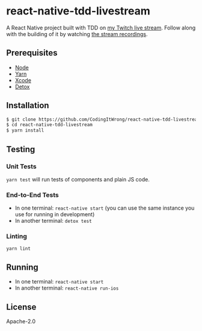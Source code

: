 # react-native-tdd-livestream

A React Native project built with TDD on [my Twitch live stream](https://www.twitch.tv/codingitwrong). Follow along with the building of it by watching [the stream recordings](https://www.youtube.com/watch?v=vwIgAHnjc1k&list=PLXXnezSEtvNPZroRdvjhEVzOhURl572Lf).

## Prerequisites

- [Node](https://nodejs.org/en/)
- [Yarn](https://yarnpkg.com/en/docs/install)
- [Xcode](https://developer.apple.com/xcode/)
- [Detox](https://github.com/wix/detox)

## Installation

```sh
$ git clone https://github.com/CodingItWrong/react-native-tdd-livestream.git
$ cd react-native-tdd-livestream
$ yarn install
```

## Testing

### Unit Tests

`yarn test` will run tests of components and plain JS code.

### End-to-End Tests

- In one terminal: `react-native start` (you can use the same instance you use for running in development)
- In another terminal: `detox test`

### Linting

`yarn lint`

## Running

- In one terminal: `react-native start`
- In another terminal: `react-native run-ios`

## License

Apache-2.0
